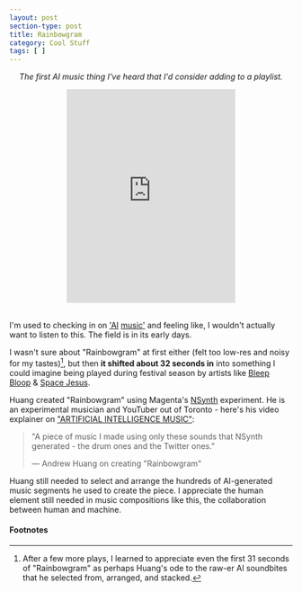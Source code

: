 ```yaml
---
layout: post
section-type: post
title: Rainbowgram
category: Cool Stuff
tags: [ ]
---
```


<p style="text-align: center; font-style: italic">The first AI music thing I've heard that I'd consider adding to a playlist.</p>

<iframe src="https://open.spotify.com/embed/track/46EJMCFAIQ62SoZBFcIRb7" width="300" height="380" frameborder="0" allowtransparency="true" style="margin: 0 auto;display: block;">"Rainbowgram" by Andrew Huang</iframe><br />

I'm used to checking in on ['AI](https://cdn2.vox-cdn.com/uploads/chorus_asset/file/6577761/Google_-_Magenta_music_sample.0.mp3) [music'](https://experiments.withgoogle.com/ai/ai-duet) and feeling like, I wouldn't actually want to listen to this. The field is in its early days.

I wasn't sure about "Rainbowgram" at first either (felt too low-res and noisy for my tastes)[^on-second-thought], but then **it shifted about 32 seconds in** into something I could imagine being played during festival season by artists like [Bleep Bloop](https://open.spotify.com/track/0w5mCocqrW6MGI4Sq93JfO) & [Space Jesus](https://open.spotify.com/track/4YTrP8N3DU7zYyAR1OJ5h3).

Huang created "Rainbowgram" using Magenta's [NSynth](https://magenta.tensorflow.org/nsynth) experiment. He is an experimental musician and YouTuber out of Toronto - here's his video explainer on ["ARTIFICIAL INTELLIGENCE MUSIC"](https://www.youtube.com/watch?v=AaALLWQmCdI):

> "A piece of music I made using only these sounds that NSynth generated - the drum ones and the Twitter ones."
>
> &mdash; Andrew Huang on creating "Rainbowgram"

Huang still needed to select and arrange the hundreds of AI-generated music segments he used to create the piece. I appreciate the human element still needed in music compositions like this, the collaboration between human and machine.

#### Footnotes

[^on-second-thought]: After a few more plays, I learned to appreciate even the first 31 seconds of "Rainbowgram" as perhaps Huang's ode to the raw-er AI soundbites that he selected from, arranged, and stacked.
